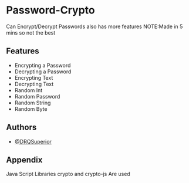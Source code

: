 # Password-Crypto

Can Encrypt/Decrypt Passwords also has more features NOTE:Made in 5 mins so not the best



## Features

- Encrypting a Password
- Decrypting a Password
- Encrypting Text
- Decrypting Text
- Random Int
- Random Password
- Random String
- Random Byte







## Authors

- [@DRQSuperior](https://www.github.com/DRQSuperior)



## Appendix

Java Script Libraries crypto and crypto-js Are used

